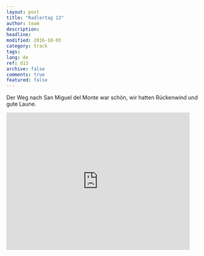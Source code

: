 ```yaml
---
layout: post
title: "Radlertag 13"
author: team
description: 
headline: 
modified: 2016-10-03
category: track
tags: 
lang: de
ref: d13
archive: false
comments: true
featured: false
---
```


Der Weg nach San Miguel del Monte war schön, wir hatten Rückenwind und gute Laune.

<iframe width="480" height="360" src="http://track-kit.net/maps_s3/?v=embed&track=230347.gpx" frameborder="0" allowfullscreen></iframe>




